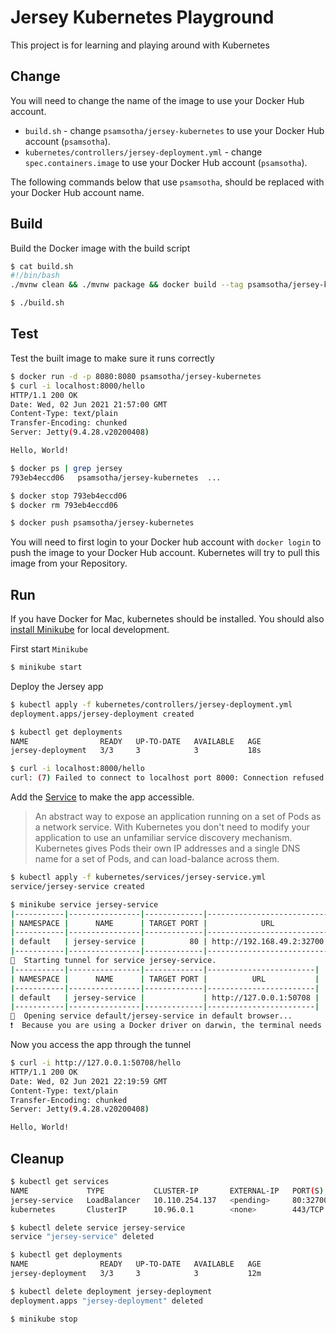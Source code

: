 # Jersey Kubernetes Playground

This project is for learning and playing around with Kubernetes

## Change

You will need to change the name of the image to use your Docker Hub account.

* `build.sh` - change `psamsotha/jersey-kubernetes` to use your Docker Hub account (`psamsotha`).
* `kubernetes/controllers/jersey-deployment.yml` - change `spec.containers.image` to use your Docker Hub account (`psamsotha`).

The following commands below that use `psamsotha`, should be replaced with your Docker Hub account name.

## Build

Build the Docker image with the build script

```bash
$ cat build.sh
#!/bin/bash
./mvnw clean && ./mvnw package && docker build --tag psamsotha/jersey-kubernetes .

$ ./build.sh
```

## Test

Test the built image to make sure it runs correctly

```bash
$ docker run -d -p 8080:8080 psamsotha/jersey-kubernetes
$ curl -i localhost:8000/hello
HTTP/1.1 200 OK
Date: Wed, 02 Jun 2021 21:57:00 GMT
Content-Type: text/plain
Transfer-Encoding: chunked
Server: Jetty(9.4.28.v20200408)

Hello, World!

$ docker ps | grep jersey
793eb4eccd06   psamsotha/jersey-kubernetes  ...

$ docker stop 793eb4eccd06
$ docker rm 793eb4eccd06

$ docker push psamsotha/jersey-kubernetes
```

You will need to first login to your Docker hub account with `docker login` to push the image to your Docker Hub account. Kubernetes will try to pull this image from your Repository.

## Run

If you have Docker for Mac, kubernetes should be installed. You should also [install Minikube](https://minikube.sigs.k8s.io/docs/start/) for local development.

First start `Minikube`

```bash
$ minikube start
```

Deploy the Jersey app

```bash
$ kubectl apply -f kubernetes/controllers/jersey-deployment.yml
deployment.apps/jersey-deployment created

$ kubectl get deployments
NAME                READY   UP-TO-DATE   AVAILABLE   AGE
jersey-deployment   3/3     3            3           18s

$ curl -i localhost:8000/hello
curl: (7) Failed to connect to localhost port 8000: Connection refused
```

Add the [Service](https://kubernetes.io/docs/concepts/services-networking/service/) to make the app accessible.

> An abstract way to expose an application running on a set of Pods as a network service.
With Kubernetes you don't need to modify your application to use an unfamiliar service discovery mechanism. Kubernetes gives Pods their own IP addresses and a single DNS name for a set of Pods, and can load-balance across them.

```bash
$ kubectl apply -f kubernetes/services/jersey-service.yml
service/jersey-service created

$ minikube service jersey-service
|-----------|----------------|-------------|---------------------------|
| NAMESPACE |      NAME      | TARGET PORT |            URL            |
|-----------|----------------|-------------|---------------------------|
| default   | jersey-service |          80 | http://192.168.49.2:32700 |
|-----------|----------------|-------------|---------------------------|
🏃  Starting tunnel for service jersey-service.
|-----------|----------------|-------------|------------------------|
| NAMESPACE |      NAME      | TARGET PORT |          URL           |
|-----------|----------------|-------------|------------------------|
| default   | jersey-service |             | http://127.0.0.1:50708 |
|-----------|----------------|-------------|------------------------|
🎉  Opening service default/jersey-service in default browser...
❗  Because you are using a Docker driver on darwin, the terminal needs to be open to run it.
```

Now you access the app through the tunnel

```bash
$ curl -i http://127.0.0.1:50708/hello
HTTP/1.1 200 OK
Date: Wed, 02 Jun 2021 22:19:59 GMT
Content-Type: text/plain
Transfer-Encoding: chunked
Server: Jetty(9.4.28.v20200408)

Hello, World!
```

## Cleanup

```bash
$ kubectl get services
NAME             TYPE           CLUSTER-IP       EXTERNAL-IP   PORT(S)        AGE
jersey-service   LoadBalancer   10.110.254.137   <pending>     80:32700/TCP   6m50s
kubernetes       ClusterIP      10.96.0.1        <none>        443/TCP        15h

$ kubectl delete service jersey-service
service "jersey-service" deleted

$ kubectl get deployments
NAME                READY   UP-TO-DATE   AVAILABLE   AGE
jersey-deployment   3/3     3            3           12m

$ kubectl delete deployment jersey-deployment
deployment.apps "jersey-deployment" deleted

$ minikube stop
```
